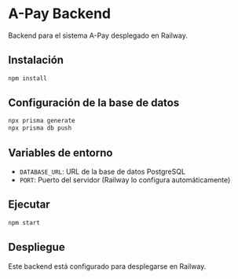 # A-Pay Backend

Backend para el sistema A-Pay desplegado en Railway.

## Instalación

```bash
npm install
```

## Configuración de la base de datos

```bash
npx prisma generate
npx prisma db push
```

## Variables de entorno

- `DATABASE_URL`: URL de la base de datos PostgreSQL
- `PORT`: Puerto del servidor (Railway lo configura automáticamente)

## Ejecutar

```bash
npm start
```

## Despliegue

Este backend está configurado para desplegarse en Railway. 